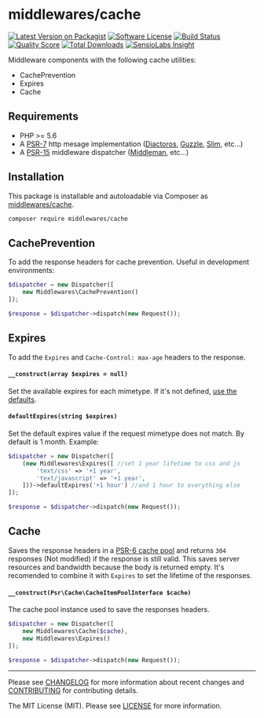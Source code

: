 # middlewares/cache

[![Latest Version on Packagist][ico-version]][link-packagist]
[![Software License][ico-license]](LICENSE.md)
[![Build Status][ico-travis]][link-travis]
[![Quality Score][ico-scrutinizer]][link-scrutinizer]
[![Total Downloads][ico-downloads]][link-downloads]
[![SensioLabs Insight][ico-sensiolabs]][link-sensiolabs]

Middleware components with the following cache utilities:

* CachePrevention
* Expires
* Cache

## Requirements

* PHP >= 5.6
* A [PSR-7](https://packagist.org/providers/psr/http-message-implementation) http mesage implementation ([Diactoros](https://github.com/zendframework/zend-diactoros), [Guzzle](https://github.com/guzzle/psr7), [Slim](https://github.com/slimphp/Slim), etc...)
* A [PSR-15](https://github.com/http-interop/http-middleware) middleware dispatcher ([Middleman](https://github.com/mindplay-dk/middleman), etc...)

## Installation

This package is installable and autoloadable via Composer as [middlewares/cache](https://packagist.org/packages/middlewares/cache).

```sh
composer require middlewares/cache
```

## CachePrevention

To add the response headers for cache prevention. Useful in development environments:

```php
$dispatcher = new Dispatcher([
    new Middlewares\CachePrevention()
]);

$response = $dispatcher->dispatch(new Request());
```

## Expires

To add the `Expires` and `Cache-Control: max-age` headers to the response.

#### `__construct(array $expires = null)`

Set the available expires for each mimetype. If it's not defined, [use the defaults](src/expires_defaults.php).

#### `defaultExpires(string $expires)`

Set the default expires value if the request mimetype does not match. By default is 1 month. Example:

```php
$dispatcher = new Dispatcher([
    (new Middlewares\Expires([ //set 1 year lifetime to css and js
        'text/css' => '+1 year',
        'text/javascript' => '+1 year',
    ]))->defaultExpires('+1 hour') //and 1 hour to everything else
]);

$response = $dispatcher->dispatch(new Request());
```

## Cache

Saves the response headers in a [PSR-6 cache pool](http://www.php-fig.org/psr/psr-6/) and returns `304` responses (Not modified) if the response is still valid. This saves server resources and bandwidth because the body is returned empty. It's recomended to combine it with `Expires` to set the lifetime of the responses.

#### `__construct(Psr\Cache\CacheItemPoolInterface $cache)`

The cache pool instance used to save the responses headers.

```php
$dispatcher = new Dispatcher([
    new Middlewares\Cache($cache),
    new Middlewares\Expires()
]);

$response = $dispatcher->dispatch(new Request());
```

---

Please see [CHANGELOG](CHANGELOG.md) for more information about recent changes and [CONTRIBUTING](CONTRIBUTING.md) for contributing details.

The MIT License (MIT). Please see [LICENSE](LICENSE) for more information.

[ico-version]: https://img.shields.io/packagist/v/middlewares/cache.svg?style=flat-square
[ico-license]: https://img.shields.io/badge/license-MIT-brightgreen.svg?style=flat-square
[ico-travis]: https://img.shields.io/travis/middlewares/cache/master.svg?style=flat-square
[ico-scrutinizer]: https://img.shields.io/scrutinizer/g/middlewares/cache.svg?style=flat-square
[ico-downloads]: https://img.shields.io/packagist/dt/middlewares/cache.svg?style=flat-square
[ico-sensiolabs]: https://img.shields.io/sensiolabs/i/e88f1269-386c-480a-b63f-89872c6ae479.svg?style=flat-square

[link-packagist]: https://packagist.org/packages/middlewares/cache
[link-travis]: https://travis-ci.org/middlewares/cache
[link-scrutinizer]: https://scrutinizer-ci.com/g/middlewares/cache
[link-downloads]: https://packagist.org/packages/middlewares/cache
[link-sensiolabs]: https://insight.sensiolabs.com/projects/e88f1269-386c-480a-b63f-89872c6ae479
